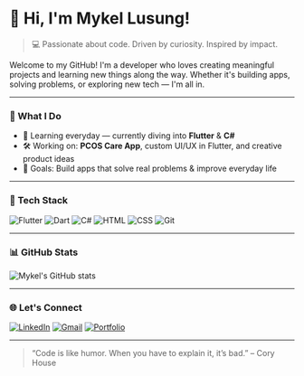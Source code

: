 # 👋 Hi, I'm Mykel Lusung!

> 💻 Passionate about code. Driven by curiosity. Inspired by impact.

Welcome to my GitHub! I'm a developer who loves creating meaningful projects and learning new things along the way. Whether it's building apps, solving problems, or exploring new tech — I'm all in.

---

### 🚀 What I Do
- 🌱 Learning everyday — currently diving into **Flutter** & **C#**
- 🛠️ Working on: **PCOS Care App**, custom UI/UX in Flutter, and creative product ideas
- 🎯 Goals: Build apps that solve real problems & improve everyday life

---

### 🧰 Tech Stack
![Flutter](https://img.shields.io/badge/Flutter-02569B?style=flat&logo=flutter&logoColor=white)
![Dart](https://img.shields.io/badge/Dart-0175C2?style=flat&logo=dart&logoColor=white)
![C#](https://img.shields.io/badge/C%23-239120?style=flat&logo=c-sharp&logoColor=white)
![HTML](https://img.shields.io/badge/HTML5-E34F26?style=flat&logo=html5&logoColor=white)
![CSS](https://img.shields.io/badge/CSS3-1572B6?style=flat&logo=css3&logoColor=white)
![Git](https://img.shields.io/badge/Git-F05032?style=flat&logo=git&logoColor=white)

---

### 📊 GitHub Stats

![Mykel's GitHub stats](https://github-readme-stats.vercel.app/api?username=your-username&show_icons=true&theme=tokyonight)

---

### 🌐 Let's Connect
[![LinkedIn](https://img.shields.io/badge/LinkedIn-0A66C2?style=flat&logo=linkedin&logoColor=white)](https://www.linkedin.com/)
[![Gmail](https://img.shields.io/badge/Gmail-D14836?style=flat&logo=gmail&logoColor=white)](mailto:youremail@gmail.com)
[![Portfolio](https://img.shields.io/badge/Portfolio-000?style=flat&logo=vercel&logoColor=white)](https://your-portfolio-link.com)

---

> “Code is like humor. When you have to explain it, it’s bad.” – Cory House

